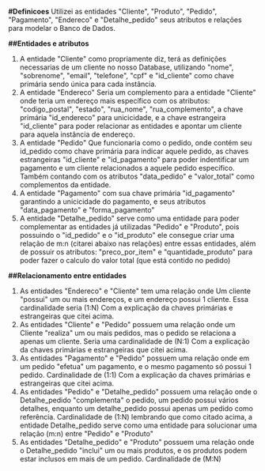 **#Definicoes**
Utilizei as entidades "Cliente", "Produto", "Pedido", "Pagamento", "Endereco" e "Detalhe_pedido" seus atributos e relações para modelar o Banco de Dados.

**##Entidades e atributos**
1. A entidade "Cliente" como propriamente diz, terá as definições necessarias de um cliente no nosso Database, utilizando "nome", "sobrenome", "email", "telefone", "cpf" e "id_cliente" como chave primária sendo única para cada instância.
2. A entidade "Endereco" Seria um complemento para a entidade "Cliente" onde teria um endereço mais específico com os atributos: "codigo_postal", "estado", "rua_nome", "rua_complemento", a chave primária "id_endereco" para unicicidade, e a chave estrangeira "id_cliente" para poder relacionar as entidades e apontar um cliente para aquela instância de endereço.
3. A entidade "Pedido" Que funcionaria como o pedido, onde contém seu id_pedido como chave primária para indicar aquele pedido, as chaves estrangeiras "id_cliente" e "id_pagamento" para poder indentificar um pagamento e um cliente relacionados a aquele pedido específico. Também contando com os atributos "data_pedido" e "valor_total" como complementos da entidade.
4. A entidade "Pagamento" com sua chave primária "id_pagamento" garantindo a unicicidade do pagamento, e seus atributos "data_pagamento" e "forma_pagamento"
5. A entidade "Detalhe_pedido" serve como uma entidade para poder complementar as entidades já utilizadas "Pedido" e "Produto", pois possuindo o "id_pedido" e o "id_produto" ele consegue criar uma relação de m:n (citarei abaixo nas relações) entre essas entidades, além de possuir os atributos: "preco_por_item" e "quantidade_produto" para poder fazer o calculo do valor total (que está contido no pedido)

**##Relacionamento entre entidades**
1. As entidades "Endereco" e "Cliente" tem uma relação onde Um cliente "possui" um ou mais endereços, e um endereço possui 1 cliente. Essa cardinalidade seria (1:N) Com a explicação da chaves primárias e estrangeiras que citei acima.
2. As entidades "Cliente" e "Pedido" possuem uma relação onde um Cliente "realiza" um ou mais pedidos, mas o pedido se relaciona a apenas um cliente. Seria uma cardinalidade de (N:1) Com a explicação da chaves primárias e estrangeiras que citei acima.
3. As entidades "Pagamento" e "Pedido" possuem uma relação onde em um pedido "efetua" um pagamento, e o mesmo pagamento só possui 1 pedido. Cardinalidade de (1:1) Com a explicação da chaves primárias e estrangeiras que citei acima.
4. As entidades "Pedido" e "Detalhe_pedido" possuem uma relação onde o Detalhe_pedido "complementa" o pedido, um pedido possui vários detalhes, enquanto um detalhe_pedido possui apenas um pedido como referência. Cardinalidade de (1:N) lembrando que como citado acima, a entidade Detalhe_pedido serve como uma entidade para solucionar uma relação (m:n) entre "Pedido" e "Produto"
5. As entidades "Detalhe_pedido" e "Produto" possuem uma relação onde o Detalhe_pedido "inclui" um ou mais produtos, e os produtos podem estar inclusos em mais de um pedido. Cardinalidade de (M:N)
   
